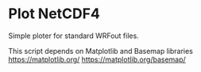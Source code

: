 # Plot NetCDF4

Simple ploter for standard WRFout files. 

This script depends on Matplotlib and Basemap libraries
https://matplotlib.org/
https://matplotlib.org/basemap/
